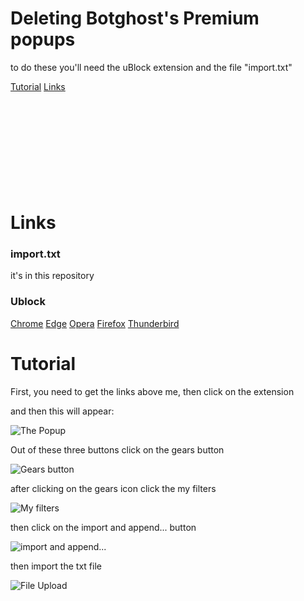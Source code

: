 <h1>Deleting Botghost's Premium popups</h1>
<p>to do these you'll need the uBlock extension and the file "import.txt"</p>
<a href="">Tutorial</a>
<a href="https://github.com/GAB64-GABTVP/Deleting-botghost-s-premium-popups?tab=readme-ov-file#links">Links</a>
<br></br>
<br></br>
<br></br>
<br></br>
<br></br>

<h1>Links</h1>
<h3>import.txt</h3>
it's in this repository

<h3>Ublock</h3>
<a href="https://chromewebstore.google.com/detail/ublock-origin](https://chromewebstore.google.com/detail/ublock-origin/cjpalhdlnbpafiamejdnhcphjbkeiagm">Chrome</a>
<a href="https://microsoftedge.microsoft.com/addons/detail/ublock-origin/odfafepnkmbhccpbejgmiehpchacaeak">Edge</a>
<a href="https://addons.opera.com/pt/extensions/details/ublock">Opera</a>
<a href="https://addons.mozilla.org/firefox/addon/ublock-origin">Firefox</a>
<a href="https://addons.thunderbird.net/thunderbird/addon/ublock-origin/">Thunderbird</a>

<h1>Tutorial</h1>
<p>First, you need to get the links above me, then click on the extension</p>
<p>and then this will appear:</p>
<img src="https://github.com/user-attachments/assets/dd76d23b-3bbc-4dc9-85a9-1ef3fc794f12" alt="The Popup">
<p>Out of these three buttons click on the gears button</p>
<img src="https://github.com/user-attachments/assets/a53625b5-2fe5-4457-b9f4-9c3a9131c6b4" alt="Gears button">
<p>after clicking on the gears icon click the my filters</p>
<img src="https://github.com/user-attachments/assets/e89953de-3f8f-4293-9d54-142db689cee6" alt="My filters">
<p>then click on the import and append... button</p>
<img src="https://github.com/user-attachments/assets/1fd8e270-1326-49db-ac7a-8c56d0f04195" alt="import and append...">
<p>then import the txt file</p>
<img src="https://github.com/user-attachments/assets/0d3eba19-33dd-4245-936c-364b6f1fc012" alt="File Upload">





